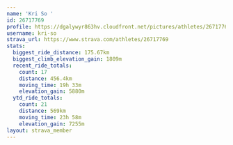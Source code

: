 ```yaml
---
name: 'Kri So '
id: 26717769
profile: https://dgalywyr863hv.cloudfront.net/pictures/athletes/26717769/7761026/14/large.jpg
username: kri-so
strava_url: https://www.strava.com/athletes/26717769
stats:
  biggest_ride_distance: 175.67km
  biggest_climb_elevation_gain: 1809m
  recent_ride_totals:
    count: 17
    distance: 456.4km
    moving_time: 19h 33m
    elevation_gain: 5880m
  ytd_ride_totals:
    count: 21
    distance: 569km
    moving_time: 23h 58m
    elevation_gain: 7255m
layout: strava_member
--- 
```


